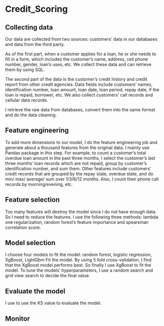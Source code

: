 # Credit_Scoring
## Collecting data
Our data are collected from two sources: customers’ data in our databases and data from the third party.

As of the first part, when a customer applies for a loan, he or she needs to fill in a form, which includes the customer’s name, address, cell phone number, gender, loan’s uses, etc. We collect these data and can retrieve them by using SQL. 

The second part of the data is the customer’s credit history and credit report from other credit agencies. Data fields include customers’ names, identification number, loan amount, loan date, loan period, repay date, if the loan is repaid, borrower, etc. We also collect customers’ call records and cellular data records.

I retrieve the raw data from databases, convert them into the same format and do the data cleaning.

## Feature engineering
To add more dimensions to our model, I do the feature engineering job and generate about a thousand features from the original data. I mainly use Pandas package in this step. For example, to count a customer’s total overdue loan amount in the past three months, I select the customer’s last three months’ loan records which are not repaid, group by customer’s identification number, and sum them. Other features include customers’ credit records that are grouped by the repay state, overdue state, and do min/ max/ average/ sum over 1/3/6/12 months. Also, I count their phone call records by morning/evening, etc.

## Feature selection
Too many features will destroy the model since I do not have enough data. So I need to reduce the features. I use the following three methods: lambda one regularization, random forest’s feature importance and spearsman correlation score.

## Model selection
I choose four models to fit the model: random forest, logistic regression, XgBoost, LightGbm
Fit the model. By using 5 fold cross-validation, I find that the XgBoost model performs best. So finally I use XgBoost to fit the model. To tune the models’ hyperparameters, I use a random search and grid view search to decide the final value.

## Evaluate the model
I use to use the KS value to evaluate the model.

## Monitor
